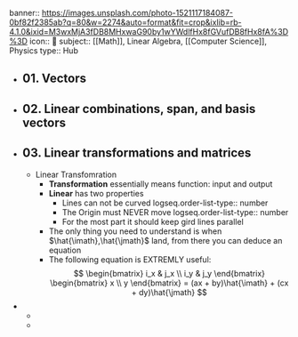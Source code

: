 banner:: https://images.unsplash.com/photo-1521117184087-0bf82f2385ab?q=80&w=2274&auto=format&fit=crop&ixlib=rb-4.1.0&ixid=M3wxMjA3fDB8MHxwaG90by1wYWdlfHx8fGVufDB8fHx8fA%3D%3D
icon:: 🧮
subject:: [[Math]], Linear Algebra, [[Computer Science]], Physics
type:: Hub

- ## 01. Vectors
- ## 02. Linear combinations, span, and basis vectors
- ## 03. Linear transformations and matrices
	- Linear Transfomration
		- **Transformation** essentially means function: input and output
		- **Linear** has two properties
			- Lines can not be curved
			  logseq.order-list-type:: number
			- The Origin must NEVER move
			  logseq.order-list-type:: number
			- For the most part it should keep gird lines parallel
		- The only thing you need to understand is when $\hat{\imath},\hat{\jmath}$ land, from there you can deduce an equation
		- The following equation is EXTREMLY useful:
		  $$
		  \begin{bmatrix}
		  i_x & j_x \\
		  i_y & j_y
		  \end{bmatrix}
		  \begin{bmatrix}
		  x \\
		  y
		  \end{bmatrix}
		  = (ax + by)\hat{\imath} + (cx + dy)\hat{\jmath}
		  $$
-
	-
	-